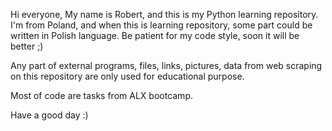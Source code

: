 
Hi everyone,
My name is Robert, and this is my Python learning repository.
I'm from Poland, and when this is learning repository, some part could be written in Polish language.
Be patient for my code style, soon it will be better ;)


Any part of external programs, files, links, pictures, data from web scraping on this repository are only used for educational purpose. 

Most of code are tasks from ALX bootcamp.


Have a good day :)





